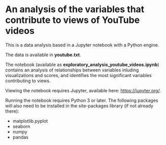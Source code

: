 # An analysis of the variables that contribute to views of YouTube videos

This is a data analysis based in a Jupyter notebook with a Python engine. 

The data is available in **youtube.txt**.

The notebook (available as **exploratory_analysis_youtube_videos.ipynb**) contains an analysis of relationships between variables inluding visualizations and scores, and identifies the most significant variables contributing to views.

Viewing the notebook requires Jupyter, available here: https://jupyter.org/.

Running the notebook requires Python 3 or later. The following packages will also need to be installed in the site-packages library (if not already there):
- matplotlib.pyplot
- seaborn
- numpy
- pandas
